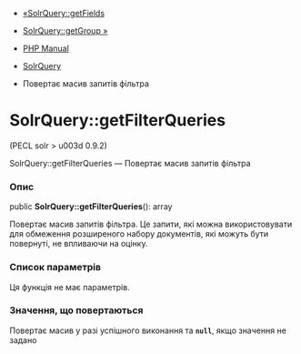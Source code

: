 - [«SolrQuery::getFields](solrquery.getfields.md)
- [SolrQuery::getGroup »](solrquery.getgroup.md)

- [PHP Manual](index.md)
- [SolrQuery](class.solrquery.md)
- Повертає масив запитів фільтра

# SolrQuery::getFilterQueries

(PECL solr \> u003d 0.9.2)

SolrQuery::getFilterQueries — Повертає масив запитів фільтра

### Опис

public **SolrQuery::getFilterQueries**(): array

Повертає масив запитів фільтра. Це запити, які можна
використовувати для обмеження розширеного набору документів, які
можуть бути повернуті, не впливаючи на оцінку.

### Список параметрів

Ця функція не має параметрів.

### Значення, що повертаються

Повертає масив у разі успішного виконання та **`null`**, якщо
значення не задано
